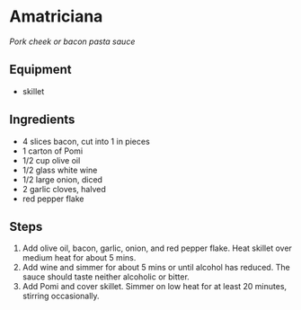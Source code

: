 # Amatriciana

_Pork cheek or bacon pasta sauce_

## Equipment
* skillet

## Ingredients
* 4 slices bacon, cut into 1 in pieces
* 1 carton of Pomi
* 1/2 cup olive oil
* 1/2 glass white wine
* 1/2 large onion, diced
* 2 garlic cloves, halved
* red pepper flake

## Steps
1. Add olive oil, bacon, garlic, onion, and red pepper flake. Heat skillet over medium heat for about 5 mins.
2. Add wine and simmer for about 5 mins or until alcohol has reduced. The sauce should taste neither alcoholic or bitter.
3. Add Pomi and cover skillet. Simmer on low heat for at least 20 minutes, stirring occasionally.